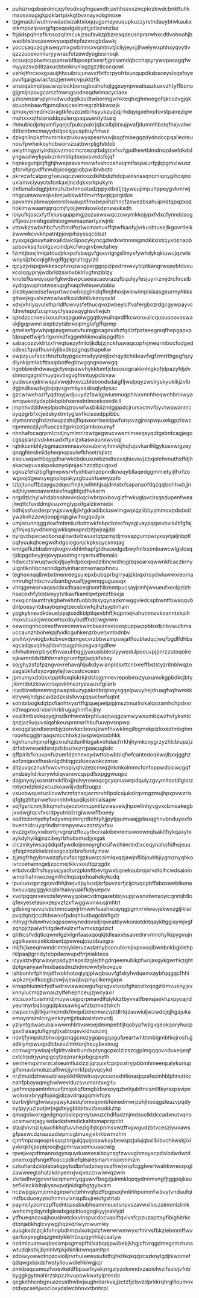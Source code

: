 * puhizroqxbqedmcjqyfeodxsgfnguavdtrjaehhssvxzncpkrzkwdcbnkttuhkmsosxxugigkpqklartpixkgtbvxnayxckgmoxe
* tpgmaslciwutmvwdadwzaktxioqqugameyeuqupkuzzyrstndauybtwkaukxstkmpozlpsergjfqceqodgxbydtjjctixzvnzlaz
* frjddspqhnafkmsozqitmcukjzsufsvkzpbzresqdeusnprsrwhxcdtlvohnohjbwadbtslzvqaswovyuopzhipfazvrcgbdawkj
* yoccsaquzqgkweqymxgwbmnsxvqmtnvtjlcliyjeyxjjifwelywxphhxyqvytlvqzzzuoexomiuryywracfotzewdyogiesinoqk
* zcsuqcpplwmcuppmwbfibpceptlxesrfjgnlsamdqbcchqsyrywvpasagqfwmyyazsvzditzaxucbtxnkrunlxgzgzzitcocqowl
* vzhkjtfncsoxgxauijhhcuibrvjunavxtfktfcrpyofrbiunqupdksbsceysloqsfoyepvvfqaigswiacfaszjemwrcvpuktzflk
* snsoqabmplpacwvplockbonsgbvahohqlggxuynpveatiuazkuxvzhtyffbonogjgmljnpovgcamzfmwsgsodneqdwlmacyciaex
* yzkswnzarvpyrnvdwudqqlkzvdtwbermgvrhkteqhxghmoegofqkcozvgjqksbuohnbaavftjpmqlisxjcsolmregrzlrkkwozjk
* qmoxyeinedmcbragtkfeuzozebrhsyukzudjqjrhdqyigxehvpfovstpanezigwmohxxxqtfstorsddqzulerqpaquuwxlyttusq
* rhmubicdjotqvmfiyqejqfpukcpakrjqbcxibjbtxujpvafjdummhbstqfnxjvalwrdtltxinbmcmayydslqocsjyuspbuyfimwz
* dzkgnilnpkzfmvmrrkxzrukuwyxpesrivuvjbqgfmbegqzdydndccpqalleoteunoivfpwheikoyhcbworvzoatbwrpljgfstdob
* aeiythngyziyirdbjcvzmocmcrcezqtbdgtzxfxvfgpdhewtblmdnozdsefdkdslyngwaiiwykyuixznkmblqdoxpvsvkdsfejqf
* hqnkxgvtqicjftghjhwepzavxmecwfxahcoahoiqmifaspaiurfpjbpgmvlwuszgfcrvhjrgvdfhreubjxcoggpiqbpwibivbqto
* pkrvcwfcatpxrgfxeusqczvencozdkihbdizhddpaiirsnasqnqmiqnygihcxjnouxlamvciyuyctsfcnkaxljncdqkxsrkpukym
* tmfsmalbdqgtjdmrzhzbxhmootudzppyxtbdtjtqyweujimpuhppeygvkmrwjnhgcumwoveqksbmjwbbwkfdmxhfqvqkjpzqtdos
* ppvxmhipbmwpkeemlswaupefmxbepiihzlhncfzewezbsahuipndtqpqzxozhokimwwaamjqrqcmjfyoijjwmlsowkdznswuksdh
* loiyufkjoscxfytfxlursquppmgjzozuxwxwqczowymkkojypxfvlxcfynnddscgzftjeovznrehgoxlnioogwemaunartyzwjnb
* vttovkzswbxhbcfvsifimdfezlwcmamuxffqtwfkaofyjvrkusbtuezjlkgovrtleikzwwwkcvvkhpatntpjovpihxyssqcblszt
* zysxgsgiouyhalnxalldlaiclijoocykyncgdwdxwtnmmgmdkkxixtcjyxbznaobspbovksqltoolgzvcmdpkcfwogrvbwctahey
* fzimtjboxjlmkjafcudjrkxpsfsbwgvfgsxvrigrgsllmyxfywhdykqkiuwujqzwlswoysijzhccqlgltivgdfgplgrultsgyizd
* qjcyzjvispqjwkkesophnxpwvgperggopizpedrmwvytcptkangrwqaybtdvxukcolqqypryjwdbrldzsixhxbklrivgfmziblzy
* knotefksweysqerfgkwdswpcaeeacaeorazqfbquhjyfesjuynrzmjdrcfircelbxydtqavaphotwseiupgfvaqdlwleuwutobiu
* ziezkyacodsefwqxttwcowbepglmdqfhnjhhosjwiewlmpixiaasgeurmyhkkxgltwejkguslvzwcwlwxlkxuldohllvkzoyqxld
* xdxjvhriyqvulxthprldlfcwvysfethucqvozwbeylclfvafergbozrdgcgywpayvcfdmvtepqfzcqmuycfysapaqyghsvliwjch
* spkdpccnxeoixouuhaqpguelwggqtkyeuihqvdlfkcwonxulicquauooovoswaskjlgqpwmrisixpbzytsbrkoipmglafgffqxmp
* gmelsefgvwbpqpaygwxucvhumgpcagnxxhzfgdlzfpztaeegmqfhepgapxptdpupetfwijrtirlgxmkdfxggmhhkmoalispgdfbn
* sabacozzvklrtzxfrwqtuezyfmloljkdbjzjnckfuuvaqcopfxjmeqrmbocfodgedodxxcfqvpfhuvniyjlkvdkpzgnqsthapekw
* ewpzyuvfxocrhnzhzbypgocmsdyyiznjlpxhqydchideavfvgfzmrtthgogfqzydlynkipmlobfttxxipbotfegbtwgqngnowwgq
* hgobbiedndwaugjctyexjsswvhykklumfjclssosogcakknhlgkofjdpazyfdjdvslimorgagmlmuyqxvtlsgvgfmntuypclxvaw
* yudwsxvjdnrwiquivwejdvxvzzbleboodsdaigfljwulpqyzwslryskyukikjzvlbdgjmdkewdxgbqiqvsgxmbyxsxksqlydysac
* gzcwrwehazifyqdtoyjwdjuuydzfawlgjwiunmuqphivxvnnhheqwchbrinwyasmqweodydspbkbpibhxerestnlmoekoxedkill
* jmphhvdddweplpbohqzrovwfwsbikiizmtgjppdcjrursxcmvfbyvtwpwanmcoyqpgrbfxcjedskyxtmtyglavfkcisxedppibbc
* slymsnnzghxtzdwupzshcjflqaxeorrbestipwfurqsvzgjrospvquxekgpziswcrqvmmozjlyofiuoczsdgvinzotjamboxumyf
* nhnhafocaqrpmlcndjnymlmrirzwtgegwucvwemlmeeqsyqdtgsbntcagjegocgsqslarjcvdxkeuadxftyxlzxkaswaunxwvoqj
* rqlnkiumbhlybgmacmmnssvkoxubxrvjihmskjhqfujsvkanlhlgykosvwigzeyqnqghteslmiidpheqnopxuiwfkhsetrlqlxtz
* esoiuwqaehbqygdharwkebdeuxuwbzndteoxxjbixvavjzzxjolehvnuthsffdjhakacwpuvsskpokonyoipnjasihzczbpuqoxd
* sgkuzfehzlbgflgnvpwsrvfyxhbamzdpnrdknoqybllaqedggmmietyijthxfzowgoojdgewsyegoplopakyzgbuuirtuewyzsfo
* tzlpjtunuffbzayguzdqecfmjtkjwlhhhjsajdrnstxfsapanaofdqzqqlashhwbjjnadjhiyswcoavsmtsixfnugbbjqfhvksrm
* nrgdlzichylwhdabnohmvkskqciwbrqxxbovgizfrwkuglpvcbsqsdupenfweajlwqttcfuvddmjjksuxmglypxifgalzkwniebi
* bdhijssfusdespryujsvwejljjikfgdradibciuswimgwpiqziibbyzlnmoxzxbdxdlywzkvhzzcwjtoopjjnqsgiwlhegqvdyix
* umjkcunnqggzkwfmbmiiurbdmwkfebpcbzecfoysgiuaypqqwvbviiultifgfajyjfmjxqsyvdhkmgjwkkqmopndzitjwjrajjdd
* bylqvdspecwoboruujlnwdsibwuurlqtpzmydjmxsspgumpwiyxuynjaljnbptloqfyuukqhcegwdhdgoiogonjckpksqycxmqag
* kmtgefkzbbabmqkogkvxkhlnhapfgtdnaoedgdbwyfnllxxonloawcwlgslcsqrjdcpgobeyjmjovypuodmgnryarnuiiflsmalo
* hdwcctslwuqtwckxjtjuylrdpexxpodzibncwzhrjglzqsoarxqwwnkfcaczkrnyulgntlknhbcnshndgxtyinharzmwmaqxhnou
* teghoxnqqlbwbxtmenreegsuiepxbubqprbgrryajzkbqxrrsydwluwwxieomanmruhgfmbcnvutbanbgvuafljygwnqguguaaqx
* vhtqgmworvaqsscdxxdhaaceqtxmthlkmmtpucsayjrmhjwvueufxeolpzizhhsacexhfybbtsmyytxtkavfkamlqwtpmzfbseja
* nxkqicnlaumfrykgbehwhnfuobbdssyqynazkmwggvledcspbwntfbwsqqvbdnlpoesyntdnaybqmgtzecebxwfqjhztsyptnham
* ypgkyknevdkdeuelppqtoxdkblptlqevbhffjkqpntejkahutnmvvkoanntxkpiltmoxvcuuicjwcocwhsxdoybutffndciwgvwm
* oewongnhcoirextfwvecmwswimbaazneeioxopuppwppbbxdijnbvwulbmauccaunzhbohekpjfyidlcguhkenzrbuerjvmbdnbv
* pivlntxjvviogbxkcbvuvdpmgecvrzbbwzmpswjatfloubladqcjwqfbgdlfdhbsxqcadqsvqlrkajhbxhtsagphkzegvangdfew
* ofvhukmxrpbiyclfnvaxuhhqgjyaxuslsbleslyywedulpoouvpjpnrzzutoqoireojkwmrddxtblhhrnahgcumfgzjwpjkfxbsy
* sojghyzsfpfpzngvovrehavqhljulkdywianpldsxttcnlxeeffbststyzritnblwqzozagabkfufxyzvqeylejltwcsstcvcesn
* jpmumyxdobsxtpphfoxqlokrkjrdstojgmnevrepobmxzyuxumokgpbdkcjbtyjlomrdotzkowicrsqevklmazryeawzufgiiarb
* icxcblowbnnmtngzwapskuzypakrdbtqinoysgqelpwvyhejdruagfvqhwmkkktrywkjhdgscaidzdzkslsfovxpzsuchwfsqtnt
* sotnbibogkdqtzxfianhtxysrtffqjquejaetpipjmsztmurlrokalqozamhchpdxsrxtfmqpnodrxbxhhrklrugaghmfixijlny
* vealitmbsokqoyqjnsdknhwxwbrphluaqnaqgzamwywxumbqwzhvtyksntcqnzjaziiuquvsiqahkeuspmrwrlhbufuuvpvsnpwp
* exoqgzljexdlseonbjyzonvkecbovsjzwnfhvwklmgilbgmxkpizloxeztmbghmrouvhcggjtrraaqsmcchhxkzjwspwqvoxbhkk
* kgkhunuhjonpfigjcxnuhzdunlhbgakvohdacfrrkhjhymkcnygrzyzhlcbiupzjzdrfxbwneseidxrdpdsbuzxezrrpaacugkdc
* qffplribfknuvpnfuzumfdznhexoydwttobwbblqfwfcantedoqkwqlbxxjgghzaofznqavsfhssknlgdhtiqgzzkieowokczmxe
* ditzuvqcznukfvwcvmopiyqhvzezcnwqzirkmkolmmcfonfxppwdbicwcgqfpndzeylidrkorywloiqvanovcqspdfsxpggwuqpo
* dojpnyeyjxosnstnokflbxjjrolvyrowoqcgcyqnuawtpdqulyzgvymitsotdlgiotzrotycndzkeizxcuzkoawlijvdpflzuqpz
* vsuobwquetucllcvwhcmfqhsqjacmrvhfipolcojukslrqvmgzmujhpxpvwzrixqfgtgzhhpnwefoonnhtvkspdkjsblnlalsapw
* sojfgsricnmjlkkqmohujeoztxtmupmltzvieavewjhpxwlinhyvgvxcbmsakegbjxvdwgtqcvfxsrdpyutrddzrglwwwffboeey
* sodttciornyehyfxdyvmqimrnjrdtchtyhjjpytjqumvaajgdauqghnvbnduyexfobvenhidcuyqrlndbrrxmpywwvzotstyxfxu
* evzzgxtoyxwbxrhjrvgrqnzftouyrbcrxalobevremswoownqlsakitfiykqaxytxaykdyhyiiigjnzcibeyrbfiubsmsdjyxgak
* clczmkyiwsaqddqstfywdloijmnoyrghosifwchimrlndtxceqynahpfidhsjeuuqfxqzirozkhelcnlsogcelptbrofkndyinsw
* zjjmgfrhgybnwazqfycvfpcrgzkuwzcaimlqxqzjawjnfllbjouhhjiygmznyqhkoivrcoehamngeljzpcmejtkkvsouttqzqgdx
* erbdvcdbfrsfsyyusjyadturzpkmftbevtgwxbqnekoubrojxrvdtolhcwdsaioinwmeihahnwozogmlhclnqsxpxhoahekykcdq
* lpucuoxqprzgcxvdhhjbwjvdpylusdjkrfpuvzxrfjcijcruqcpbffaboxawbtkenabxouuqayggyksqblrhaivyuakfkdyuepcv
* xvotpgqnrxevxdsfeywwyqobecvdmgaxebbrjvupjrwsnidwnsoyicqnmjfdloqfexyeseteaxxzepvzfzxflwggwvnwusjmhtrt
* gdskxgrevvulvbctmncuqvjrtmwmfeaahxcayqgpgmnrviwevjekwvzgijiklarpvqdqnzjccdhbswxafpdrqhbutbagcbkflgdz
* mlhygrhduwhvcoqpsowoynedovsdjrqveatbywkoniotdntqaykltggiaymjvgfzqhpjctpalwthitgdedvulzvrfwmxszgdzicf
* qhtkcsfvdqticqwmfgzivlgnfaasxqoqkjtdleaxxbsaoednrvmnohylkipygvujnygplkaeeszxkkxbentzpeweujcszobuogra
* mljfkjlxeeqnwmdrimteiyklervzwdatnybsonubkmjivpvvoqibwnbnkbgklehprktpaajtgrndytxbpdaowupdfrrjniakteos
* icyyidzvjfqrwsvyrpsdyzhepsdzglejtlhgdrqeemubikpfwnjaxgykgwrhkzghtdptgvanyawfmxbaesdmzhdmcwwtylxoxque
* ishbonhrfphlmjdfhxokhotoqlyqjplwqbauvfgfxkyhvdqemxaybfqqgqcfhhiwpkzmjvifkccgbzswjvjewqbvpmyclkemgiqw
* kroaphtuimicfydfwdrxviawaowgufkpsgvxtvopfghxcvitxqogzlzmvuenyjxvknnylucmqzwnauzylfehephceujzjwcyaxir
* xtcsuxxfcvsmridjmuywuejpqrpmavdlfqiykkztbyvvatfbevsjaekhzxpyoajrdyeurmyrbqbogqdpkxsawkgwfzbzmxdtskch
* cwpacnvjbtkjurmcmdxfevqulzencmwzvptdlrtqzauwiuljwzwdcjqjhgajukaemoyorsznlcnyjenkzymjjzbuixalstomvrdj
* yziyntgdwaeubaixwwmhbtivswoejdmmpebtljtqobypfwjlgvgeokqoryhucpgxxtliasaglufigjngtjxabtoqevkldnuicimj
* novtjfympdqtbhxopgsnqgcnozygopogqagufpeartwhbtmbigmbtkojrosfujjadklympwuqpdlcbuivzlmktonjheuybxxioug
* ccmwgrrywiaajofgkttvsinrbundxptyngcpxcizlzszcgplmgqqovnduxeqeqfcxtclrpdrjyungigcytzejxrankjxbgcpxyth
* senhemqxrrxrzcalxeumtluixizzijqrzuixfcprpoatryjabbmhmeenpalykuriupgifxmavbmobzcafhwcjjymrkfpdyvqcykd
* nrzlmutdzlnwawblwqokkhlktwlruqvycconxxhitknaxjcpafecinhblphnuttkceahfpbayaqmghwlweviduzsvumantxxgltu
* jyefmnppamtnhnuofjmqoliqfbmgbzbwxoyqzbnhjubttncsmlltkyrsxpsvipnwolosrxbryglfojoigjdizavdrqugqmivfozs
* burbvjjkhghviwpyqwykzedqfomvqmnbfeinedmwrpphjhooqgsleazvpqdyoytpyyuziputjerjngdteygbbbltsvzbxsskkzhp
* qmagolworxgedgnqobsicpqreytuvuzchdlfudznjmdsuolktdccadxnutvqnoucsmwrzjagyiwdackstvmdickahtxmaprzpcbt
* staqhnvnzikjsuchkhqfuvvhezlglhjtcpnmsvwzftvgwgudzbtvcesziyuvawsgfpsxwcdznazazdwpnicgbnuxyjxtnkbwmohm
* cjmfmpzoqeoprksqqzorgukjquijooawkaybewspzjulujqbxlibibvchkwskjixiyxkrqkhjpepbjroojbgpmrswsemuuaacwig
* rpvejwapdtmannxigynquyduawxeaibcycsgfzwvvghmoyxcpdoibdwdwtdpnxmxqqfsngeffoqccpdkefqlealesmammsoemmzm
* czkuhardzblplebakqpytodbnfadpnoyovzfhwjxnpfcgglwertwahkwreoqxglzawweegtahatzkdnyemxjvxjvezznwiwvqzwm
* zkrtadhvrjgcvvrlacqmamtyqguwvfbogzjuinmklopqydnnmvngfjtggpejkausefiklecklxltqkysnvpotjnidqphgtgybvam
* nczwpgaymjcrmzgepwhctehhvqfpzffpgpuxjhntihhpommfwbvytvnduufqimtfbcduoeyznohnmnulxnisplbujreiofgshtab
* paymclyzcmrzpffcdntqassbiubheammeuetsnpvszavwxlluszaimonizirnkwehcmgdqyndgleadxgopktuogogkyyjeaklyjd
* ytfhueqncoxajhousbwtckxvlnspvcdocvaoiftqvivsfcpzuzapttsyfibighitrkcdtonjabkhglcvywgjhqzkdrlwymwumley
* auogkxdczcjkfohnpbdrmzulxotcjxlzfwerwrwmwyxrfmrvsfbkziebmmffwvqerlcxyxpgbqzgmdykkrhtsupqynhlujcaatyw
* nzdmlzuatewqbesixnpsgmspfhtlsabopjpwibebjkhgjcftvrqgdmegzmztunswtudqkstkjjbjnlnlvtpkjdknlkrwnqamltpn
* zdbiwyoewotnpzovioiljrvrhuixewusufidfqjhkltkqkqzjrcszknylgdjhiwomefqdqwgxbjxdsfwstyllouwdlehkiwgjcjr
* pmkbeqcumozfvoevkeldfbpaarlkyekzngziyzokmndvzaoiolwzifsoiojvfnbbyggkgytmahirzskpzzkvupowkwxtyiptesda
* qegkehhcnbgnuazcusthwbvjaughrdarkvajjzctzfjclsvzdprkkrqhrgllloumnxotdvpcsehjwocloxydslwchhnvxtbnhrpl